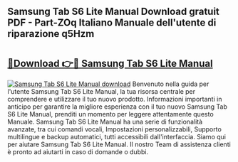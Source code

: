 ## Samsung Tab S6 Lite Manual Download gratuit PDF - Part-ZOq Italiano Manuale dell'utente di riparazione q5Hzm

# <h2><a href="http://dffn5b.blite.top/?on=Samsung+Tab+S6+Lite+Manual">🔗Download 👉🔴 Samsung Tab S6 Lite Manual</a></h2>

[![Samsung Tab S6 Lite Manual download](https://i.imgur.com/lujVjoI.png)](http://dffn5b.blite.top/?on=Samsung+Tab+S6+Lite+Manual)
Benvenuto nella guida per l'utente Samsung Tab S6 Lite Manual, la tua risorsa centrale per comprendere e utilizzare il tuo nuovo prodotto. Informazioni importanti in anticipo per garantire la migliore esperienza con il tuo nuovo Samsung Tab S6 Lite Manual, prenditi un momento per leggere attentamente questo Manuale. Samsung Tab S6 Lite Manual ha una serie di funzionalità avanzate, tra cui comandi vocali, Impostazioni personalizzabili, Supporto multilingue e backup automatici, tutti accessibili dall'interfaccia. Siamo qui per aiutare Samsung Tab S6 Lite Manual. Il nostro Team di assistenza clienti è pronto ad aiutarti in caso di domande o dubbi.
